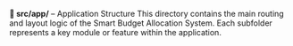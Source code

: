 **📁 src/app/** – Application Structure
This directory contains the main routing and layout logic of the Smart Budget Allocation System. Each subfolder represents a key module or feature within the application.





